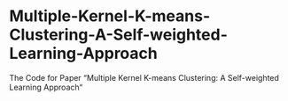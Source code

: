 # Multiple-Kernel-K-means-Clustering-A-Self-weighted-Learning-Approach
The Code for Paper “Multiple Kernel K-means Clustering: A Self-weighted Learning Approach“
